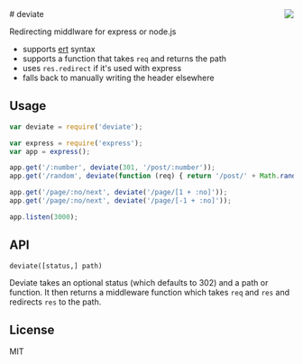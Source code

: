 <img src="http://i.imgur.com/g3GNbqw.png" align="right"/>
# deviate

Redirecting middlware for express or node.js

- supports [ert](https://github.com/ForbesLindesay/ert) syntax
- supports a function that takes `req` and returns the path
- uses `res.redirect` if it's used with express
- falls back to manually writing the header elsewhere

## Usage

```js
var deviate = require('deviate');

var express = require('express');
var app = express();

app.get('/:number', deviate(301, '/post/:number'));
app.get('/random', deviate(function (req) { return '/post/' + Math.random(); }));

app.get('/page/:no/next', deviate('/page/[1 + :no]'));
app.get('/page/:no/next', deviate('/page/[-1 + :no]'));

app.listen(3000);
```

## API

`deviate([status,] path)`

Deviate takes an optional status (which defaults to 302) and a path or function.  It then returns a middleware function which takes `req` and `res` and redirects `res` to the path.

## License

MIT